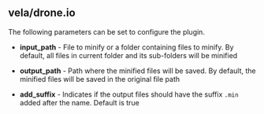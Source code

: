 ## vela/drone.io
The following parameters can be set to configure the plugin.

* **input_path** - File to minify or a folder containing files to minify. By default, all files in current folder and
  its sub-folders will be minified

* **output_path** - Path where the minified files will be saved. By default, the minified files will be saved in the
  original file path

* **add_suffix** - Indicates if the output files should have the suffix `.min` added after the name. Default is true